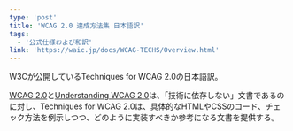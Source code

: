 ```yaml
---
type: 'post'
title: 'WCAG 2.0 達成方法集 日本語訳'
tags:
  - '公式仕様および和訳'
link: 'https://waic.jp/docs/WCAG-TECHS/Overview.html'
---
```

<p>W3Cが公開しているTechniques for WCAG 2.0の日本語訳。</p>
<p><a href="https://waic.jp/docs/WCAG20/Overview.html">WCAG 2.0</a>と<a href="https://waic.jp/docs/UNDERSTANDING-WCAG20/Overview.html">Understanding WCAG 2.0</a>は、「技術に依存しない」文書であるのに対し、Techniques for WCAG 2.0は、具体的なHTMLやCSSのコード、チェック方法を例示しつつ、どのように実装すべきか参考になる文書を提供する。</p>